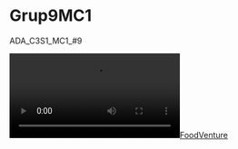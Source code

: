 # Grup9MC1
ADA_C3S1_MC1_#9


[![FoodVenture](https://www.dropbox.com/s/0dsborv9qoqrj2v/apps_2020-04-13%20at%2011.37.52.mp4?dl=0)](https://www.dropbox.com/s/0dsborv9qoqrj2v/apps_2020-04-13%20at%2011.37.52.mp4?dl=0)

